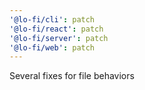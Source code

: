 ```yaml
---
'@lo-fi/cli': patch
'@lo-fi/react': patch
'@lo-fi/server': patch
'@lo-fi/web': patch
---
```


Several fixes for file behaviors

